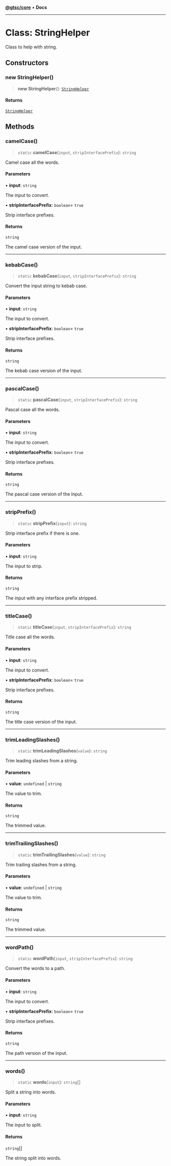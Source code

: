 [**@gtsc/core**](../README.md) • **Docs**

***

# Class: StringHelper

Class to help with string.

## Constructors

### new StringHelper()

> **new StringHelper**(): [`StringHelper`](StringHelper.md)

#### Returns

[`StringHelper`](StringHelper.md)

## Methods

### camelCase()

> `static` **camelCase**(`input`, `stripInterfacePrefix`): `string`

Camel case all the words.

#### Parameters

• **input**: `string`

The input to convert.

• **stripInterfacePrefix**: `boolean`= `true`

Strip interface prefixes.

#### Returns

`string`

The camel case version of the input.

***

### kebabCase()

> `static` **kebabCase**(`input`, `stripInterfacePrefix`): `string`

Convert the input string to kebab case.

#### Parameters

• **input**: `string`

The input to convert.

• **stripInterfacePrefix**: `boolean`= `true`

Strip interface prefixes.

#### Returns

`string`

The kebab case version of the input.

***

### pascalCase()

> `static` **pascalCase**(`input`, `stripInterfacePrefix`): `string`

Pascal case all the words.

#### Parameters

• **input**: `string`

The input to convert.

• **stripInterfacePrefix**: `boolean`= `true`

Strip interface prefixes.

#### Returns

`string`

The pascal case version of the input.

***

### stripPrefix()

> `static` **stripPrefix**(`input`): `string`

Strip interface prefix if there is one.

#### Parameters

• **input**: `string`

The input to strip.

#### Returns

`string`

The input with any interface prefix stripped.

***

### titleCase()

> `static` **titleCase**(`input`, `stripInterfacePrefix`): `string`

Title case all the words.

#### Parameters

• **input**: `string`

The input to convert.

• **stripInterfacePrefix**: `boolean`= `true`

Strip interface prefixes.

#### Returns

`string`

The title case version of the input.

***

### trimLeadingSlashes()

> `static` **trimLeadingSlashes**(`value`): `string`

Trim leading slashes from a string.

#### Parameters

• **value**: `undefined` \| `string`

The value to trim.

#### Returns

`string`

The trimmed value.

***

### trimTrailingSlashes()

> `static` **trimTrailingSlashes**(`value`): `string`

Trim trailing slashes from a string.

#### Parameters

• **value**: `undefined` \| `string`

The value to trim.

#### Returns

`string`

The trimmed value.

***

### wordPath()

> `static` **wordPath**(`input`, `stripInterfacePrefix`): `string`

Convert the words to a path.

#### Parameters

• **input**: `string`

The input to convert.

• **stripInterfacePrefix**: `boolean`= `true`

Strip interface prefixes.

#### Returns

`string`

The path version of the input.

***

### words()

> `static` **words**(`input`): `string`[]

Split a string into words.

#### Parameters

• **input**: `string`

The input to split.

#### Returns

`string`[]

The string split into words.
